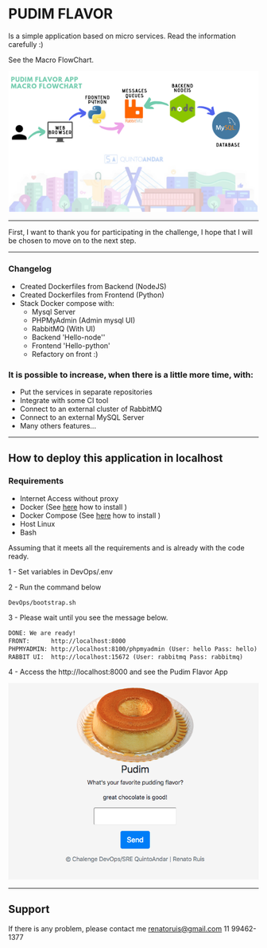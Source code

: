 # PUDIM FLAVOR

Is a simple application based on micro services.
Read the information carefully :)

See the Macro FlowChart.

![flowchart](DevOps/flow.png)


---

First, I want to thank you for participating in the challenge, I hope that I will be chosen to move on to the next step.

---
### Changelog
 - Created Dockerfiles from Backend (NodeJS)
 - Created Dockerfiles from Frontend (Python)
 - Stack Docker compose with:
    - Mysql Server
    - PHPMyAdmin (Admin mysql UI)
    - RabbitMQ (With UI)
    - Backend 'Hello-node''
    - Frontend 'Hello-python'
    - Refactory on front :)
  
### It is possible to increase, when there is a little more time, with:
 - Put the services in separate repositories
 - Integrate with some CI tool
 - Connect to an external cluster of RabbitMQ
 - Connect to an external MySQL Server
 - Many others features...

 ---
 ## How to deploy this application in localhost

 ### Requirements
  - Internet Access without proxy
  - Docker (See [here](https://docs.docker.com/install/) how to install )
  - Docker Compose (See [here](https://docs.docker.com/compose/install/) how to install )
  - Host Linux
  - Bash

Assuming that it meets all the requirements and is already with the code ready.

1 - Set variables in DevOps/.env

2 - Run the command below
```
DevOps/bootstrap.sh
```

3 - Please wait until you see the message below.
```
DONE: We are ready!
FRONT:      http://localhost:8000
PHPMYADMIN: http://localhost:8100/phpmyadmin (User: hello Pass: hello)
RABBIT UI:  http://localhost:15672 (User: rabbitmq Pass: rabbitmq)
```

4 - Access the http://localhost:8000 and see the Pudim Flavor App

![](DevOps/screenshot.png)

----
## Support
If there is any problem, please contact me
renatoruis@gmail.com 
11 99462-1377